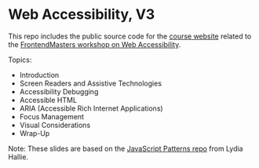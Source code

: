 
# Web Accessibility, V3

This repo includes the public source code for the [course website](https://web-accessibility.vercel.app/) related to the [FrontendMasters workshop on Web Accessibility](https://frontendmasters.com/courses/web-accessibility-v3/).

Topics:

- Introduction
- Screen Readers and Assistive Technologies
- Accessibility Debugging
- Accessible HTML
- ARIA (Accessible Rich Internet Applications)
- Focus Management
- Visual Considerations
- Wrap-Up

Note: These slides are based on the [JavaScript Patterns repo](https://github.com/lydiahallie/javascript-react-patterns) from Lydia Hallie.
